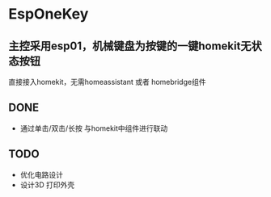 # EspOneKey
## 主控采用esp01，机械键盘为按键的一键homekit无状态按钮
直接接入homekit，无需homeassistant 或者 homebridge组件

## DONE
- 通过单击/双击/长按 与homekit中组件进行联动
## TODO
- 优化电路设计
- 设计3D 打印外壳
